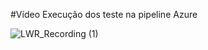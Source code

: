 #Vídeo Execução dos teste na pipeline Azure

![LWR_Recording (1)](https://user-images.githubusercontent.com/52136006/114472078-01bf2280-9bc8-11eb-9c78-5d09e2beed91.gif)
